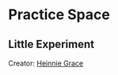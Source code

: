 <h1>Practice Space</h1>
<h2 class:"secfont">Little Experiment</h2>
	<p>Creator: <a href="https://www.instagram.com/heinnie.g/">Heinnie Grace</a></p>
